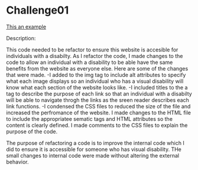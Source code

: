 # Challenge01
[This an example](https://github.com/jimen8930/Challenge01/edit/main/README.md)

Description:

This code needed to be refactor to ensure this website is accesible for individuals with a disabilty. As I refactor the code, I made changes to the code to allow an individual with a disability to be able have the same benefits from the website as everyone else. Here are some of the changes that were made.
-I added to the img tag to include alt attributes to specify what each image displays so an individual who has a visual disability will know what each section of the website looks like.
-I included titles to the a tag to describe the purpose of each link so that an individual with a disabilty will be able to navigate throgh the links as the sreen reader describes each link functions. 
-I condensed the CSS files to reduced the size of the file and increased the perfromance of the website.
I made changes to the HTML file to include the appropriatee sematic tags and HTML attributes so the content is clearly defined.
I made comments to the CSS files to explain the purpose of the code. 

The purpose of refactoring a code is to improve the internal code which I did to ensure it is accessible for someone who has visual disability. THe small changes to internal code were made without altering the external behavior. 
